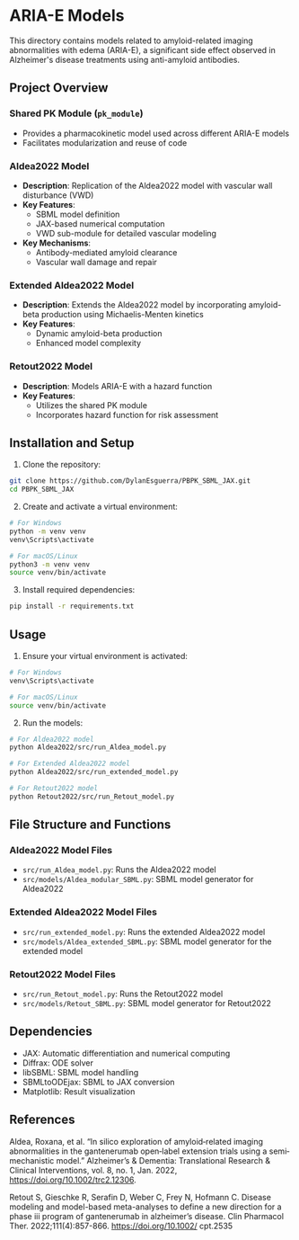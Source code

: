 # ARIA-E Models

This directory contains models related to amyloid-related imaging abnormalities with edema (ARIA-E), a significant side effect observed in Alzheimer's disease treatments using anti-amyloid antibodies.

## Project Overview

### Shared PK Module (`pk_module`)
- Provides a pharmacokinetic model used across different ARIA-E models
- Facilitates modularization and reuse of code

### Aldea2022 Model
- **Description**: Replication of the Aldea2022 model with vascular wall disturbance (VWD)
- **Key Features**:
  - SBML model definition
  - JAX-based numerical computation
  - VWD sub-module for detailed vascular modeling
- **Key Mechanisms**:
  - Antibody-mediated amyloid clearance
  - Vascular wall damage and repair 

### Extended Aldea2022 Model
- **Description**: Extends the Aldea2022 model by incorporating amyloid-beta production using Michaelis-Menten kinetics
- **Key Features**:
  - Dynamic amyloid-beta production
  - Enhanced model complexity

### Retout2022 Model
- **Description**: Models ARIA-E with a hazard function
- **Key Features**:
  - Utilizes the shared PK module
  - Incorporates hazard function for risk assessment

## Installation and Setup

1. Clone the repository:
```bash
git clone https://github.com/DylanEsguerra/PBPK_SBML_JAX.git
cd PBPK_SBML_JAX
```

2. Create and activate a virtual environment:
```bash
# For Windows
python -m venv venv
venv\Scripts\activate

# For macOS/Linux
python3 -m venv venv
source venv/bin/activate
```

3. Install required dependencies:
```bash
pip install -r requirements.txt
```

## Usage

1. Ensure your virtual environment is activated:
```bash
# For Windows
venv\Scripts\activate

# For macOS/Linux
source venv/bin/activate
```

2. Run the models:
```bash
# For Aldea2022 model
python Aldea2022/src/run_Aldea_model.py

# For Extended Aldea2022 model
python Aldea2022/src/run_extended_model.py

# For Retout2022 model
python Retout2022/src/run_Retout_model.py
```

## File Structure and Functions

### Aldea2022 Model Files
- `src/run_Aldea_model.py`: Runs the Aldea2022 model
- `src/models/Aldea_modular_SBML.py`: SBML model generator for Aldea2022

### Extended Aldea2022 Model Files
- `src/run_extended_model.py`: Runs the extended Aldea2022 model
- `src/models/Aldea_extended_SBML.py`: SBML model generator for the extended model

### Retout2022 Model Files
- `src/run_Retout_model.py`: Runs the Retout2022 model
- `src/models/Retout_SBML.py`: SBML model generator for Retout2022

## Dependencies
- JAX: Automatic differentiation and numerical computing
- Diffrax: ODE solver
- libSBML: SBML model handling
- SBMLtoODEjax: SBML to JAX conversion
- Matplotlib: Result visualization

## References
Aldea, Roxana, et al. “In silico exploration of amyloid‐related imaging abnormalities in the gantenerumab open‐label extension trials using a semi‐mechanistic model.” Alzheimer’s &amp; Dementia: Translational Research &amp; Clinical Interventions, vol. 8, no. 1, Jan. 2022, https://doi.org/10.1002/trc2.12306.

Retout S, Gieschke R, Serafin D, Weber C, Frey N, Hofmann C. Disease modeling and model-based meta-analyses to define a new direction for a phase iii program of gantenerumab in alzheimer’s disease. Clin Pharmacol Ther. 2022;111(4):857-866. https://doi.org/10.1002/ cpt.2535